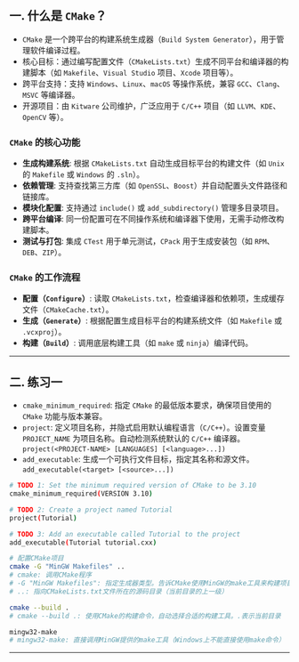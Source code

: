 ## 一. 什么是 `CMake`？
- `CMake` 是一个跨平台的构建系统生成器（`Build System Generator`），用于管理软件编译过程。
- 核心目标：通过编写配置文件（`CMakeLists.txt`）生成不同平台和编译器的构建脚本（如 `Makefile`、`Visual Studio` 项目、`Xcode` 项目等）。
- 跨平台支持：支持 `Windows`、`Linux`、`macOS` 等操作系统，兼容 `GCC`、`Clang`、`MSVC` 等编译器。
- 开源项目：由 `Kitware` 公司维护，广泛应用于 `C/C++` 项目（如 `LLVM`、`KDE`、`OpenCV` 等）。

### `CMake` 的核心功能
- **生成构建系统**: 根据 `CMakeLists.txt` 自动生成目标平台的构建文件（如 `Unix` 的 `Makefile` 或 `Windows` 的 `.sln`）。
- **依赖管理**: 支持查找第三方库（如 `OpenSSL`、`Boost`）并自动配置头文件路径和链接库。
- **模块化配置**: 支持通过 `include()` 或 `add_subdirectory()` 管理多目录项目。
- **跨平台编译**: 同一份配置可在不同操作系统和编译器下使用，无需手动修改构建脚本。
- **测试与打包**: 集成 `CTest` 用于单元测试，`CPack` 用于生成安装包（如 `RPM`、`DEB`、`ZIP`）。

### `CMake` 的工作流程
- **配置（`Configure`）**: 读取 `CMakeLists.txt`，检查编译器和依赖项，生成缓存文件（`CMakeCache.txt`）。
- **生成（`Generate`）**: 根据配置生成目标平台的构建系统文件（如 `Makefile` 或 `.vcxproj`）。
- **构建（`Build`）**: 调用底层构建工具（如 `make` 或 `ninja`）编译代码。

---

## 二. 练习一

- `cmake_minimum_required`: 指定 `CMake` 的最低版本要求，确保项目使用的 `CMake` 功能与版本兼容。
- `project`: 定义项目名称，并隐式启用默认编程语言（`C/C++`）。设置变量 `PROJECT_NAME` 为项目名称。自动检测系统默认的 `C/C++` 编译器。`project(<PROJECT-NAME> [LANGUAGES] [<language>...])`
- `add_executable`: 生成一个可执行文件目标，指定其名称和源文件。`add_executable(<target> [<source>...])`

```bash
# TODO 1: Set the minimum required version of CMake to be 3.10
cmake_minimum_required(VERSION 3.10)

# TODO 2: Create a project named Tutorial
project(Tutorial)

# TODO 3: Add an executable called Tutorial to the project
add_executable(Tutorial tutorial.cxx)
```

```bash
# 配置CMake项目
cmake -G "MinGW Makefiles" ..
# cmake: 调用CMake程序
# -G "MinGW Makefiles": 指定生成器类型。告诉CMake使用MinGW的make工具来构建项目
# ..: 指向CMakeLists.txt文件所在的源码目录（当前目录的上一级）

cmake --build .
# cmake --build .: 使用CMake的构建命令，自动选择合适的构建工具。.表示当前目录

mingw32-make
# mingw32-make: 直接调用MinGW提供的make工具（Windows上不能直接使用make命令）
```
---

